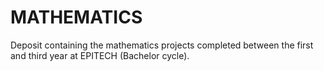 # MATHEMATICS

Deposit containing the mathematics projects completed between the first and third year at EPITECH (Bachelor cycle).
